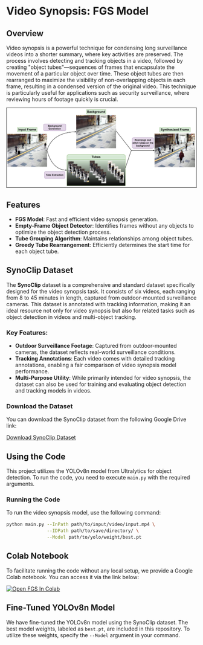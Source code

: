 # Video Synopsis: FGS Model

## Overview
Video synopsis is a powerful technique for condensing long surveillance videos into a shorter summary, where key activities are preserved. The process involves detecting and tracking objects in a video, followed by creating "object tubes"—sequences of frames that encapsulate the movement of a particular object over time. These object tubes are then rearranged to maximize the visibility of non-overlapping objects in each frame, resulting in a condensed version of the original video. This technique is particularly useful for applications such as security surveillance, where reviewing hours of footage quickly is crucial.

![Video Synopsis Framework](Synopsis_Framework.jpg)

## Features
- **FGS Model**: Fast and efficient video synopsis generation.
- **Empty-Frame Object Detector**: Identifies frames without any objects to optimize the object detection process.
- **Tube Grouping Algorithm**: Maintains relationships among object tubes.
- **Greedy Tube Rearrangement**: Efficiently determines the start time for each object tube.

## SynoClip Dataset
The **SynoClip** dataset is a comprehensive and standard dataset specifically designed for the video synopsis task. It consists of six videos, each ranging from 8 to 45 minutes in length, captured from outdoor-mounted surveillance cameras. This dataset is annotated with tracking information, making it an ideal resource not only for video synopsis but also for related tasks such as object detection in videos and multi-object tracking.

### Key Features:
- **Outdoor Surveillance Footage**: Captured from outdoor-mounted cameras, the dataset reflects real-world surveillance conditions.
- **Tracking Annotations**: Each video comes with detailed tracking annotations, enabling a fair comparison of video synopsis model performance.
- **Multi-Purpose Utility**: While primarily intended for video synopsis, the dataset can also be used for training and evaluating object detection and tracking models in videos.


### Download the Dataset
You can download the SynoClip dataset from the following Google Drive link:

[Download SynoClip Dataset](#your-google-drive-link-here)

## Using the Code

This project utilizes the YOLOv8n model from Ultralytics for object detection. To run the code, you need to execute `main.py` with the required arguments.

### Running the Code
To run the video synopsis model, use the following command:

```bash
python main.py --InPath path/to/input/video/input.mp4 \
               --IDPath path/to/save/directory/ \
               --Model path/to/yolo/weight/best.pt
```
## Colab Notebook  

To facilitate running the code without any local setup, we provide a Google Colab notebook. You can access it via the link below:  

<a href="https://colab.research.google.com/github/Ramtin-ma/VideoSynopsis-FGS/blob/main/FGS.ipynb"><img src="https://colab.research.google.com/assets/colab-badge.svg" alt="Open FGS In Colab"></a>  

## Fine-Tuned YOLOv8n Model  

We have fine-tuned the YOLOv8n model using the SynoClip dataset. The best model weights, labeled as `best.pt`, are included in this repository. To utilize these weights, specify the `--Model` argument in your command.



